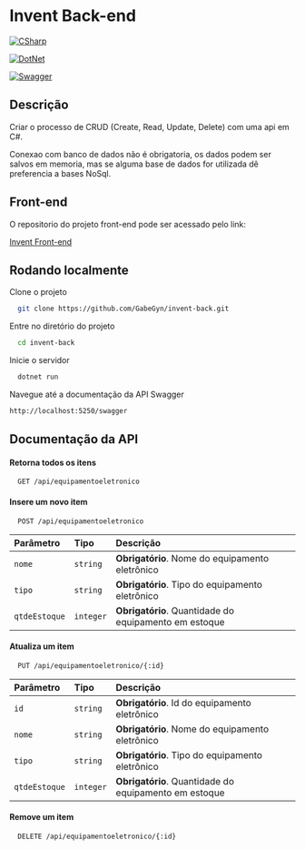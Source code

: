 
# Invent Back-end





[![CSharp](https://img.shields.io/badge/C%23-239120?style=for-the-badge&logo=csharp&logoColor=white)](https://img.shields.io/badge/C%23-239120?style=for-the-badge&logo=csharp&logoColor=white)

[![DotNet](https://img.shields.io/badge/.NET-512BD4?style=for-the-badge&logo=dotnet&logoColor=white
)](https://img.shields.io/badge/.NET-512BD4?style=for-the-badge&logo=dotnet&logoColor=white
)

[![Swagger](https://img.shields.io/badge/Swagger-85EA2D?style=for-the-badge&logo=Swagger&logoColor=white
)](https://img.shields.io/badge/Swagger-85EA2D?style=for-the-badge&logo=Swagger&logoColor=white)




## Descrição

Criar o processo de CRUD (Create, Read, Update, Delete) com uma api em C#.

Conexao com banco de dados não é obrigatoria, os dados podem ser salvos em memoria, mas se alguma base de dados for utilizada dê preferencia a bases NoSql.


## Front-end

O repositorio do projeto front-end pode ser acessado pelo link:

[Invent Front-end](https://github.com/GabeGyn/invent-front#)


## Rodando localmente

Clone o projeto

```bash
  git clone https://github.com/GabeGyn/invent-back.git
```

Entre no diretório do projeto

```bash
  cd invent-back
```

Inicie o servidor

```bash
  dotnet run
```

Navegue até a documentação da API Swagger
```bash
http://localhost:5250/swagger
```


## Documentação da API

#### Retorna todos os itens

```http
  GET /api/equipamentoeletronico
```

#### Insere um novo item

```http
  POST /api/equipamentoeletronico
```

| Parâmetro   | Tipo       | Descrição                                   |
| :---------- | :--------- | :------------------------------------------ |
| `nome`      | `string` | **Obrigatório**. Nome do equipamento eletrônico |
| `tipo`      | `string` | **Obrigatório**. Tipo do equipamento eletrônico |
| `qtdeEstoque`      | `integer` | **Obrigatório**. Quantidade do equipamento em estoque |

#### Atualiza um item

```http
  PUT /api/equipamentoeletronico/{:id}
```

| Parâmetro   | Tipo       | Descrição                                   |
| :---------- | :--------- | :------------------------------------------ |
| `id`      | `string` | **Obrigatório**. Id do equipamento eletrônico |
| `nome`      | `string` | **Obrigatório**. Nome do equipamento eletrônico |
| `tipo`      | `string` | **Obrigatório**. Tipo do equipamento eletrônico |
| `qtdeEstoque`      | `integer` | **Obrigatório**. Quantidade do equipamento em estoque |

#### Remove um item

```http
  DELETE /api/equipamentoeletronico/{:id}
```
